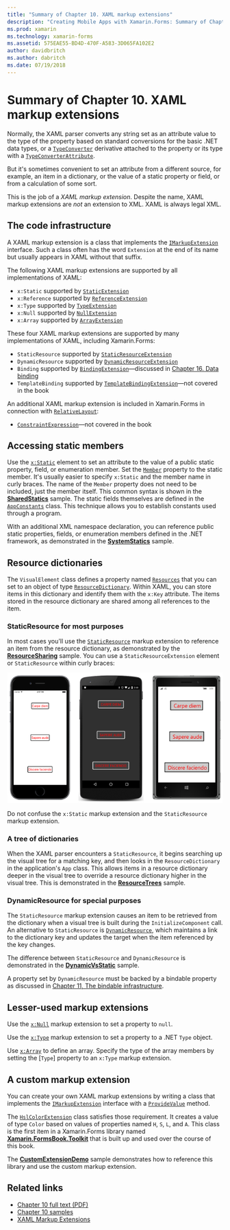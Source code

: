 ```yaml
---
title: "Summary of Chapter 10. XAML markup extensions"
description: "Creating Mobile Apps with Xamarin.Forms: Summary of Chapter 10. XAML markup extensions"
ms.prod: xamarin
ms.technology: xamarin-forms
ms.assetid: 575EAE55-BD4D-470F-A583-3D065FA102E2
author: davidbritch
ms.author: dabritch
ms.date: 07/19/2018
---
```


# Summary of Chapter 10. XAML markup extensions

Normally, the XAML parser converts any string set as an attribute value to the type of the property based on standard conversions for the basic .NET data types, or a [`TypeConverter`](xref:Xamarin.Forms.TypeConverter) derivative attached to the property or its type with a [`TypeConverterAttribute`](xref:Xamarin.Forms.TypeConverterAttribute).

But it's sometimes convenient to set an attribute from a different source, for example, an item in a dictionary, or the value of a static property or field, or from a calculation of some sort.

This is the job of a *XAML markup extension*. Despite the name, XAML markup extensions are *not* an extension to XML. XAML is always legal XML.

## The code infrastructure

A XAML markup extension is a class that implements the [`IMarkupExtension`](xref:Xamarin.Forms.Xaml.IMarkupExtension) interface. Such a class often has the word `Extension` at the end of its name but usually appears in XAML without that suffix.

The following XAML markup extensions are supported by all implementations of XAML:

- `x:Static` supported by [`StaticExtension`](xref:Xamarin.Forms.Xaml.StaticExtension)
- `x:Reference` supported by [`ReferenceExtension`](xref:Xamarin.Forms.Xaml.ReferenceExtension)
- `x:Type` supported by [`TypeExtension`](xref:Xamarin.Forms.Xaml.TypeExtension)
- `x:Null` supported by [`NullExtension`](xref:Xamarin.Forms.Xaml.NullExtension)
- `x:Array` supported by [`ArrayExtension`](xref:Xamarin.Forms.Xaml.ArrayExtension)

These four XAML markup extensions are supported by many implementations of XAML, including Xamarin.Forms:

- `StaticResource` supported by [`StaticResourceExtension`](xref:Xamarin.Forms.Xaml.StaticResourceExtension)
- `DynamicResource` supported by [`DynamicResourceExtension`](xref:Xamarin.Forms.Xaml.DynamicResourceExtension)
- `Binding` supported by [`BindingExtension`](xref:Xamarin.Forms.Xaml.BindingExtension)&mdash;discussed in [Chapter 16. Data binding](#chapter16)
- `TemplateBinding` supported by [`TemplateBindingExtension`](xref:Xamarin.Forms.Xaml.TemplateBindingExtension)&mdash;not covered in the book

An additional XAML markup extension is included in Xamarin.Forms in connection with [`RelativeLayout`](xref:Xamarin.Forms.RelativeLayout):

- [`ConstraintExpression`](xref:Xamarin.Forms.ConstraintExpression)&mdash;not covered in the book

## Accessing static members

Use the [`x:Static`](xref:Xamarin.Forms.Xaml.StaticExtension) element to set an attribute to the value of a public static property, field, or enumeration member. Set the [`Member`](xref:Xamarin.Forms.Xaml.StaticExtension.Member) property to the static member. It's usually easier to specify `x:Static` and the member name in curly braces. The name of the `Member` property does not need to be included, just the member itself. This common syntax is shown in the [**SharedStatics**](https://github.com/xamarin/xamarin-forms-book-samples/tree/master/Chapter10/SharedStatics) sample. The static fields themselves are defined in the [`AppConstants`](https://github.com/xamarin/xamarin-forms-book-samples/blob/master/Chapter10/SharedStatics/SharedStatics/SharedStatics/AppConstants.cs) class. This technique allows you to establish constants used through a program.

With an additional XML namespace declaration, you can reference public static properties, fields, or enumeration members defined in the .NET framework, as demonstrated in the [**SystemStatics**](https://github.com/xamarin/xamarin-forms-book-samples/tree/master/Chapter10/SystemStatics) sample.

## Resource dictionaries

The `VisualElement` class defines a property named [`Resources`](xref:Xamarin.Forms.VisualElement.Resources) that you can set to an object of type [`ResourceDictionary`](xref:Xamarin.Forms.ResourceDictionary). Within XAML, you can store items in this dictionary and identify them with the `x:Key` attribute. The items stored in the resource dictionary are shared among all references to the item.

### StaticResource for most purposes

In most cases you'll use the [`StaticResource`](xref:Xamarin.Forms.Xaml.StaticResourceExtension) markup extension to reference an item from the resource dictionary, as demonstrated by the [**ResourceSharing**](https://github.com/xamarin/xamarin-forms-book-samples/tree/master/Chapter10/ResourceSharing) sample. You can use a `StaticResourceExtension` element or `StaticResource` within curly braces:

[![Triple screenshot of resource sharing](images/ch10fg03-small.png "Resource Sharing")](images/ch10fg03-large.png#lightbox "Resource Sharing")

Do not confuse the `x:Static` markup extension and the `StaticResource` markup extension.

### A tree of dictionaries

When the XAML parser encounters a `StaticResource`, it begins searching up the visual tree for a matching key, and then looks in the `ResourceDictionary` in the application's `App` class. This allows items in a resource dictionary deeper in the visual tree to override a resource dictionary higher in the visual tree. This is demonstrated in the [**ResourceTrees**](https://github.com/xamarin/xamarin-forms-book-samples/tree/master/Chapter10/ResourceTrees) sample.

### DynamicResource for special purposes

The `StaticResource` markup extension causes an item to be retrieved from the dictionary when a visual tree is built during the `InitializeComponent` call. An alternative to `StaticResource` is [`DynamicResource`](xref:Xamarin.Forms.Xaml.DynamicResourceExtension), which maintains a link to the dictionary key and updates the target when the item referenced by the key changes.

The difference between `StaticResource` and `DynamicResource` is demonstrated in the [**DynamicVsStatic**](https://github.com/xamarin/xamarin-forms-book-samples/tree/master/Chapter10/DynamicVsStatic) sample.

A property set by `DynamicResource` must be backed by a bindable property as discussed in [Chapter 11, The bindable infrastructure](chapter11.md).

## Lesser-used markup extensions

Use the [`x:Null`](xref:Xamarin.Forms.Xaml.NullExtension) markup extension to set a property to `null`.

Use the [`x:Type`](xref:Xamarin.Forms.Xaml.TypeExtension) markup extension to set a property to a .NET `Type` object.

Use [`x:Array`](xref:Xamarin.Forms.Xaml.ArrayExtension) to define an array. Specify the type of the array members by setting the [`Type`] property to an `x:Type` markup extension.

## A custom markup extension

You can create your own XAML markup extensions by writing a class that implements the [`IMarkupExtension`](xref:Xamarin.Forms.Xaml.IMarkupExtension) interface with a [`ProvideValue`](xref:Xamarin.Forms.Xaml.IMarkupExtension.ProvideValue(System.IServiceProvider)) method.

The [`HslColorExtension`](https://github.com/xamarin/xamarin-forms-book-samples/blob/master/Libraries/Xamarin.FormsBook.Toolkit/Xamarin.FormsBook.Toolkit/HslColorExtension.cs) class satisfies those requirement. It creates a value of type `Color` based on values of properties named `H`, `S`, `L`, and `A`. This class is the first item in a Xamarin.Forms library named [**Xamarin.FormsBook.Toolkit**](https://github.com/xamarin/xamarin-forms-book-samples/tree/master/Libraries/Xamarin.FormsBook.Toolkit) that is built up and used over the course of this book.

The [**CustomExtensionDemo**](https://github.com/xamarin/xamarin-forms-book-samples/tree/master/Chapter10/CustomExtensionDemo) sample demonstrates how to reference this library and use the custom markup extension.

## Related links

- [Chapter 10 full text (PDF)](https://download.xamarin.com/developer/xamarin-forms-book/XamarinFormsBook-Ch10-Apr2016.pdf)
- [Chapter 10 samples](https://github.com/xamarin/xamarin-forms-book-samples/tree/master/Chapter10)
- [XAML Markup Extensions](~/xamarin-forms/xaml/markup-extensions/index.md)
